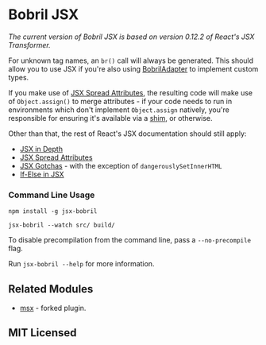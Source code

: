 # Bobril JSX

*The current version of Bobril JSX is based on version 0.12.2 of React's JSX Transformer.*

For unknown tag names, an `br()` call will always be generated. This should allow
you to use JSX if you're also using
[BobrilAdapter](https://github.com/Bobris/Bobril/blob/master/examples/jsx/app.js) to implement
custom types.

If you make use of [JSX Spread Attributes](http://facebook.github.io/react/docs/jsx-spread.html),
the resulting code will make use of `Object.assign()` to merge attributes - if
your code needs to run in environments which don't implement `Object.assign`
natively, you're responsible for ensuring it's available via a
[shim](https://github.com/ljharb/object.assign), or otherwise.

Other than that, the rest of React's JSX documentation should still apply:

* [JSX in Depth](http://facebook.github.io/react/docs/jsx-in-depth.html)
* [JSX Spread Attributes](http://facebook.github.io/react/docs/jsx-spread.html)
* [JSX Gotchas](http://facebook.github.io/react/docs/jsx-gotchas.html) - with
  the exception of `dangerouslySetInnerHTML`
* [If-Else in JSX](http://facebook.github.io/react/tips/if-else-in-JSX.html)

### Command Line Usage

```
npm install -g jsx-bobril
```

```
jsx-bobril --watch src/ build/
```

To disable precompilation from the command line, pass a `--no-precompile` flag.

Run `jsx-bobril --help` for more information.

## Related Modules

* [msx](https://github.com/insin/msx) - forked plugin.

## MIT Licensed
